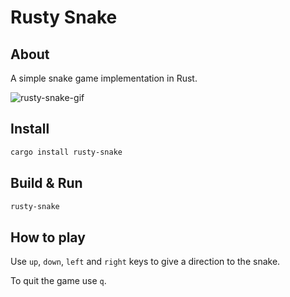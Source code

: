 # Rusty Snake

## About

A simple snake game implementation in Rust.

![rusty-snake-gif](https://user-images.githubusercontent.com/100347457/193768033-2bde17cd-8eeb-4b39-8644-89d16e0efbf3.gif)

## Install

```bash
cargo install rusty-snake
```

## Build & Run

```bash
rusty-snake
```

## How to play

Use `up`, `down`, `left` and `right` keys to give a direction to the snake.

To quit the game use `q`.
